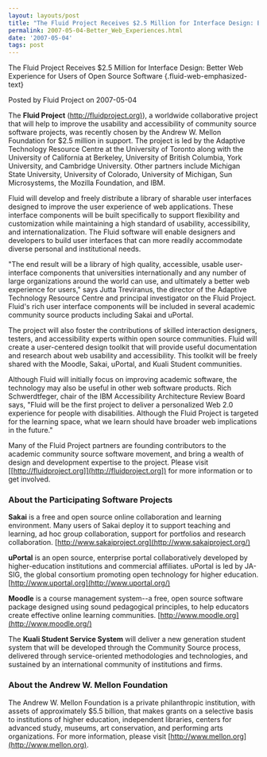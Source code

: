 ```yaml
---
layout: layouts/post
title: "The Fluid Project Receives $2.5 Million for Interface Design: Better Web Experience for Users of Open Source Software | fluid"
permalink: 2007-05-04-Better_Web_Experiences.html
date: '2007-05-04'
tags: post
---
```

The Fluid Project Receives \$2.5 Million for Interface Design: Better Web Experience for Users of Open Source Software {.fluid-web-emphasized-text}

Posted by Fluid Project on 2007-05-04

The **Fluid Project**
([http://fluidproject.org)](http://fluidproject.org)), a worldwide
collaborative project that will help to improve the usability and
accessibility of community source software projects, was recently chosen
by the Andrew W. Mellon Foundation for \$2.5 million in support. The
project is led by the Adaptive Technology Resource Centre at the
University of Toronto along with the University of California at
Berkeley, University of British Columbia, York University, and Cambridge
University. Other partners include Michigan State University, University
of Colorado, University of Michigan, Sun Microsystems, the Mozilla
Foundation, and IBM.

Fluid will develop and freely distribute a library of sharable user
interfaces designed to improve the user experience of web applications.
These interface components will be built specifically to support
flexibility and customization while maintaining a high standard of
usability, accessibility, and internationalization. The Fluid software
will enable designers and developers to build user interfaces that can
more readily accommodate diverse personal and institutional needs.

"The end result will be a library of high quality, accessible, usable
user-interface components that universities internationally and any
number of large organizations around the world can use, and ultimately a
better web experience for users," says Jutta Treviranus, the director of
the Adaptive Technology Resource Centre and principal investigator on
the Fluid Project. Fluid's rich user interface components will be
included in several academic community source products including Sakai
and uPortal.

The project will also foster the contributions of skilled interaction
designers, testers, and accessibility experts within open source
communities. Fluid will create a user-centered design toolkit that will
provide useful documentation and research about web usability and
accessibility. This toolkit will be freely shared with the Moodle,
Sakai, uPortal, and Kuali Student communities.

Although Fluid will initially focus on improving academic software, the
technology may also be useful in other web software products. Rich
Schwerdtfeger, chair of the IBM Accessibility Architecture Review Board
says, "Fluid will be the first project to deliver a personalized Web 2.0
experience for people with disabilities. Although the Fluid Project is
targeted for the learning space, what we learn should have broader web
implications in the future."

Many of the Fluid Project partners are founding contributors to the
academic community source software movement, and bring a wealth of
design and development expertise to the project. Please visit
[[http://fluidproject.org]](http://fluidproject.org]) for more
information or to get involved.

### About the Participating Software Projects

**Sakai** is a free and open source online collaboration and learning
environment. Many users of Sakai deploy it to support teaching and
learning, ad hoc group collaboration, support for portfolios and
research collaboration.
[http://www.sakaiproject.org](http://www.sakaiproject.org/)

**uPortal** is an open source, enterprise portal collaboratively
developed by higher-education institutions and commercial affiliates.
uPortal is led by JA-SIG, the global consortium promoting open
technology for higher education.
[http://www.uportal.org](http://www.uportal.org/)

**Moodle** is a course management system--a free, open source software
package designed using sound pedagogical principles, to help educators
create effective online learning communities.
[http://www.moodle.org](http://www.moodle.org/)

The **Kuali Student Service System** will deliver a new generation
student system that will be developed through the Community Source
process, delivered through service-oriented methodologies and
technologies, and sustained by an international community of
institutions and firms.

### About the Andrew W. Mellon Foundation

The Andrew W. Mellon Foundation is a private philanthropic institution,
with assets of approximately \$5.5 billion, that makes grants on a
selective basis to institutions of higher education, independent
libraries, centers for advanced study, museums, art conservation, and
performing arts organizations. For more information, please visit
[http://www.mellon.org](http://www.mellon.org).
